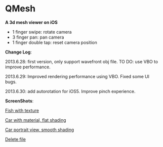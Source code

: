QMesh
=====

<b>A 3d mesh viewer on iOS</b>

<ul>
<li>1 finger swipe: rotate camera</li>
<li>3 finger pan: pan camera</li>
<li>1 finger double tap: reset camera position</li>
</ul>

<b>Change Log</b>:

2013.6.28: first version, only support wavefront obj file. TO DO: use VBO to improve performance.

2013.6.29: Improved rendering performance using VBO. Fixed some UI bugs.

2013.6.30: add autorotation for iOS5. Improve pinch experience.

<b>ScreenShots</b>:

[Fish with texture](./screenshots/QMesh_fish.png)

[Car with material, flat shading](./screenshots/QMesh_car_flat.png)

[Car portrait view, smooth shading](./screenshots/QMesh_car_portrait.png)

[Delete file](./screenshots/QMesh_car_delete.png)
